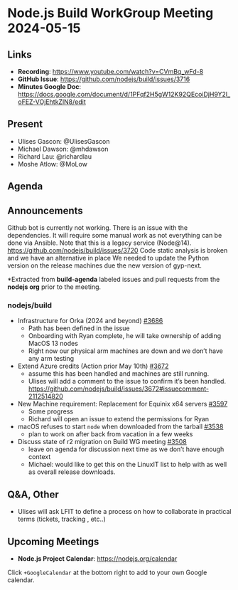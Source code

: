 # Node.js  Build WorkGroup Meeting 2024-05-15

## Links

* **Recording**:  https://www.youtube.com/watch?v=CVmBq_wFd-8
* **GitHub Issue**: https://github.com/nodejs/build/issues/3716
* **Minutes Google Doc**: https://docs.google.com/document/d/1PFqf2H5gW12K92QEcoiDjH9Y2l_oFEZ-VOjEhtkZlN8/edit

## Present

* Ulises Gascon: @UlisesGascon
* Michael Dawson: @mhdawson
* Richard Lau: @richardlau
* Moshe Atlow: @MoLow

## Agenda

## Announcements

Github bot is currently not working. There is an issue with the dependencies. It will require some manual work as not everything can be done via Ansible. Note that this is a legacy service (Node@14). https://github.com/nodejs/build/issues/3720
Code static analysis is broken and we have an alternative in place
We needed to update the Python version on the release machines due the new version of gyp-next.



*Extracted from **build-agenda** labeled issues and pull requests from the **nodejs org** prior to the meeting.

### nodejs/build

* Infrastructure for Orka (2024 and beyond) [#3686](https://github.com/nodejs/build/issues/3686)
  * Path has been defined in the issue
  * Onboarding with Ryan complete, he will take ownership of adding MacOS 13 nodes
  * Right now our physical arm machines are down and we don’t have any arm testing
* Extend Azure credits (Action prior May 10th) 
[#3672](https://github.com/nodejs/build/issues/3672)
  * assume this has been handled and machines are still running.
  * Ulises will add a comment to the issue to confirm it’s been handled. https://github.com/nodejs/build/issues/3672#issuecomment-2112514820
* New Machine requirement: Replacement for Equinix x64 servers [#3597](https://github.com/nodejs/build/issues/3597)
  * Some progress
  * Richard will open an issue to extend the permissions for Ryan
* macOS refuses to start `node` when downloaded from the tarball [#3538](https://github.com/nodejs/build/issues/3538)
  * plan to work on after back from vacation in a few weeks
* Discuss state of r2 migration on Build WG meeting [#3508](https://github.com/nodejs/build/issues/3508)
  * leave on agenda for discussion next time as we don’t have enough context
  * Michael: would like to get this on the LinuxIT list to help with as well as overall release downloads.

## Q&A, Other

* Ulises will ask LFIT to define a process on how to collaborate in practical terms (tickets, tracking , etc..)  

## Upcoming Meetings

* **Node.js Project Calendar**: <https://nodejs.org/calendar>

Click `+GoogleCalendar` at the bottom right to add to your own Google calendar.

